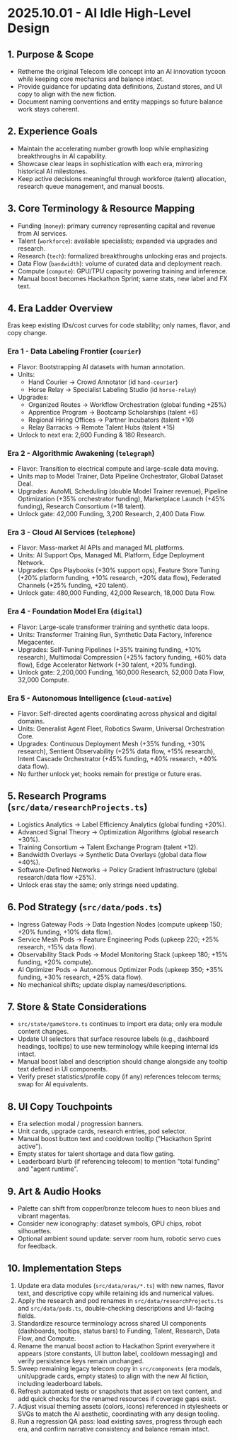 # 2025.10.01 - AI Idle High-Level Design

## 1. Purpose & Scope
- Retheme the original Telecom Idle concept into an AI innovation tycoon while keeping core mechanics and balance intact.
- Provide guidance for updating data definitions, Zustand stores, and UI copy to align with the new fiction.
- Document naming conventions and entity mappings so future balance work stays coherent.

## 2. Experience Goals
- Maintain the accelerating number growth loop while emphasizing breakthroughs in AI capability.
- Showcase clear leaps in sophistication with each era, mirroring historical AI milestones.
- Keep active decisions meaningful through workforce (talent) allocation, research queue management, and manual boosts.

## 3. Core Terminology & Resource Mapping
- Funding (`money`): primary currency representing capital and revenue from AI services.
- Talent (`workforce`): available specialists; expanded via upgrades and research.
- Research (`tech`): formalized breakthroughs unlocking eras and projects.
- Data Flow (`bandwidth`): volume of curated data and deployment reach.
- Compute (`compute`): GPU/TPU capacity powering training and inference.
- Manual boost becomes Hackathon Sprint; same stats, new label and FX text.

## 4. Era Ladder Overview
Eras keep existing IDs/cost curves for code stability; only names, flavor, and copy change.

### Era 1 - Data Labeling Frontier (`courier`)
- Flavor: Bootstrapping AI datasets with human annotation.
- Units:
  - Hand Courier -> Crowd Annotator (id `hand-courier`)
  - Horse Relay -> Specialist Labeling Studio (id `horse-relay`)
- Upgrades:
  - Organized Routes -> Workflow Orchestration (global funding +25%)
  - Apprentice Program -> Bootcamp Scholarships (talent +6)
  - Regional Hiring Offices -> Partner Incubators (talent +10)
  - Relay Barracks -> Remote Talent Hubs (talent +15)
- Unlock to next era: 2,600 Funding & 180 Research.

### Era 2 - Algorithmic Awakening (`telegraph`)
- Flavor: Transition to electrical compute and large-scale data moving.
- Units map to Model Trainer, Data Pipeline Orchestrator, Global Dataset Deal.
- Upgrades: AutoML Scheduling (double Model Trainer revenue), Pipeline Optimization (+35% orchestrator funding), Marketplace Launch (+45% funding), Research Consortium (+18 talent).
- Unlock gate: 42,000 Funding, 3,200 Research, 2,400 Data Flow.

### Era 3 - Cloud AI Services (`telephone`)
- Flavor: Mass-market AI APIs and managed ML platforms.
- Units: AI Support Ops, Managed ML Platform, Edge Deployment Network.
- Upgrades: Ops Playbooks (+30% support ops), Feature Store Tuning (+20% platform funding, +10% research, +20% data flow), Federated Channels (+25% funding, +20 talent).
- Unlock gate: 480,000 Funding, 42,000 Research, 18,000 Data Flow.

### Era 4 - Foundation Model Era (`digital`)
- Flavor: Large-scale transformer training and synthetic data loops.
- Units: Transformer Training Run, Synthetic Data Factory, Inference Megacenter.
- Upgrades: Self-Tuning Pipelines (+35% training funding, +10% research), Multimodal Compression (+25% factory funding, +60% data flow), Edge Accelerator Network (+30 talent, +20% funding).
- Unlock gate: 2,200,000 Funding, 160,000 Research, 52,000 Data Flow, 32,000 Compute.

### Era 5 - Autonomous Intelligence (`cloud-native`)
- Flavor: Self-directed agents coordinating across physical and digital domains.
- Units: Generalist Agent Fleet, Robotics Swarm, Universal Orchestration Core.
- Upgrades: Continuous Deployment Mesh (+35% funding, +30% research), Sentient Observability (+25% data flow, +15% research), Intent Cascade Orchestrator (+45% funding, +40% research, +40% data flow).
- No further unlock yet; hooks remain for prestige or future eras.

## 5. Research Programs (`src/data/researchProjects.ts`)
- Logistics Analytics -> Label Efficiency Analytics (global funding +20%).
- Advanced Signal Theory -> Optimization Algorithms (global research +30%).
- Training Consortium -> Talent Exchange Program (talent +12).
- Bandwidth Overlays -> Synthetic Data Overlays (global data flow +40%).
- Software-Defined Networks -> Policy Gradient Infrastructure (global research/data flow +25%).
- Unlock eras stay the same; only strings need updating.

## 6. Pod Strategy (`src/data/pods.ts`)
- Ingress Gateway Pods -> Data Ingestion Nodes (compute upkeep 150; +20% funding, +10% data flow).
- Service Mesh Pods -> Feature Engineering Pods (upkeep 220; +25% research, +15% data flow).
- Observability Stack Pods -> Model Monitoring Stack (upkeep 180; +15% funding, +20% compute).
- AI Optimizer Pods -> Autonomous Optimizer Pods (upkeep 350; +35% funding, +30% research, +25% data flow).
- No mechanical shifts; update display names/descriptions.

## 7. Store & State Considerations
- `src/state/gameStore.ts` continues to import era data; only era module content changes.
- Update UI selectors that surface resource labels (e.g., dashboard headings, tooltips) to use new terminology while keeping internal ids intact.
- Manual boost label and description should change alongside any tooltip text defined in UI components.
- Verify preset statistics/profile copy (if any) references telecom terms; swap for AI equivalents.

## 8. UI Copy Touchpoints
- Era selection modal / progression banners.
- Unit cards, upgrade cards, research entries, pod selector.
- Manual boost button text and cooldown tooltip ("Hackathon Sprint active").
- Empty states for talent shortage and data flow gating.
- Leaderboard blurb (if referencing telecom) to mention "total funding" and "agent runtime".

## 9. Art & Audio Hooks
- Palette can shift from copper/bronze telecom hues to neon blues and vibrant magentas.
- Consider new iconography: dataset symbols, GPU chips, robot silhouettes.
- Optional ambient sound update: server room hum, robotic servo cues for feedback.

## 10. Implementation Steps
1. Update era data modules (`src/data/eras/*.ts`) with new names, flavor text, and descriptive copy while retaining ids and numerical values.
2. Apply the research and pod renames in `src/data/researchProjects.ts` and `src/data/pods.ts`, double-checking descriptions and UI-facing fields.
3. Standardize resource terminology across shared UI components (dashboards, tooltips, status bars) to Funding, Talent, Research, Data Flow, and Compute.
4. Rename the manual boost action to Hackathon Sprint everywhere it appears (store constants, UI button label, cooldown messaging) and verify persistence keys remain unchanged.
5. Sweep remaining legacy telecom copy in `src/components` (era modals, unit/upgrade cards, empty states) to align with the new AI fiction, including leaderboard labels.
6. Refresh automated tests or snapshots that assert on text content, and add quick checks for the renamed resources if coverage gaps exist.
7. Adjust visual theming assets (colors, icons) referenced in stylesheets or SVGs to match the AI aesthetic, coordinating with any design tooling.
8. Run a regression QA pass: load existing saves, progress through each era, and confirm narrative consistency and balance remain intact.